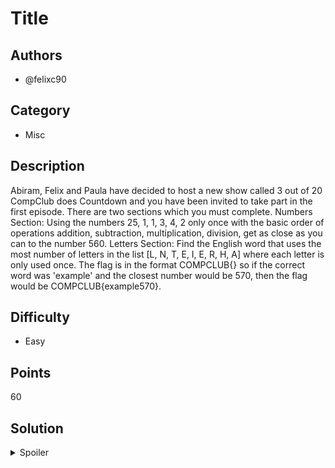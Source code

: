 # Title

## Authors
- @felixc90

## Category
- Misc

## Description
Abiram, Felix and Paula have decided to host a new show called 3 out of 20
CompClub does Countdown and you have been invited to take part in the first
episode. There are two sections which you must complete.
Numbers Section:
Using the numbers 25, 1, 1, 3, 4, 2 only once with the basic order of operations addition, subtraction, multiplication, division, get as close as you can to the 
number 560.
Letters Section:
Find the English word that uses the most number of letters in the list [L, N, T,
E, I, E, R, H, A] where each letter is only used once.
The flag is in the format COMPCLUB{<WORD><NUMBER>} so if the correct word was
'example' and the closest number would be 570, then the flag would be
COMPCLUB{example570}.

## Difficulty
- Easy

## Points
60

## Solution
<details>
<summary>Spoiler</summary>

### Idea
Use an anagram solver and maths.

### Walkthrough
1. Use an anagram solver to find the word heartline
2. (25 * 2 + 1) * (3 * 4 - 1) = 561

### Flag
`COMPCLUB{heartline561}`
</details>
